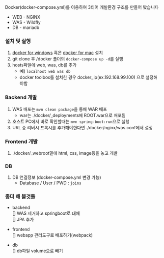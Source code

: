 Docker(docker-compose.yml)를 이용하여 3티어 개발환경 구조를 만들어 봤습니다  
 + WEB - NGINX
 + WAS - Wildfly
 + DB - mariadb  
  
 
### 설치 및 실행  
1. [docker for windows](https://www.docker.com/docker-windows) 혹은 [docker for mac](https://www.docker.com/docker-mac) 설치    
2. git clone 후 /docker 폴더의 ```docker-compose up -d```를 실행
3. hosts파일에 web, was, db를 추가  
    - 예) ```localhost web was db```
    - docker toolbox를 설치한 경우 docker_ip(ex.192.168.99.100) 으로 설정해야함 

### Backend 개발 
1. WAS 배포는 ```mvn clean package```을 통해 WAR 배포
    - war는 ./docker/_deployments에 ROOT.war으로 배포됨
2. 호스트 PC에서 바로 확인할때는 ```mvn spring-boot:run```으로 실행
3. URL 중 리버시 프록시를 추가해야한다면 ./docker/nginx/was.conf에서 설정 

### Frontend 개발
1. ./docker/_webroot밑에 html, css, image등을 놓고 개발

### DB
1. DB 연결정보 (docker-compose.yml 변경 가능)
    - Database / User / PWD : ```joins```
 
### 좀더 해 볼것들  
* backend  
[] WAS 제거하고 springboot로 대체  
[] JPA 추가 

* frontend  
[] webapp 관리도구로 배포하기(webpack)  

* db  
[] db파일 volume으로 빼기   


